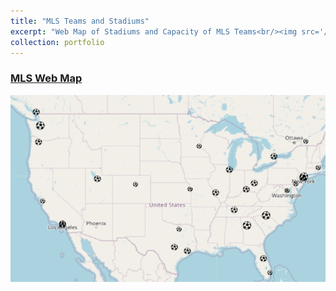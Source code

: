 ```yaml
---
title: "MLS Teams and Stadiums"
excerpt: "Web Map of Stadiums and Capacity of MLS Teams<br/><img src='/images/Webmap_preview.PNG'>"
collection: portfolio
---
```

### <a href="qgis2web_2023_05_09-10_18_14_887733/index.html">MLS Web Map</a>

<a href="qgis2web_2023_05_09-10_18_14_887733/index.html"><img src='/images/Webmap_preview.PNG'></a>
